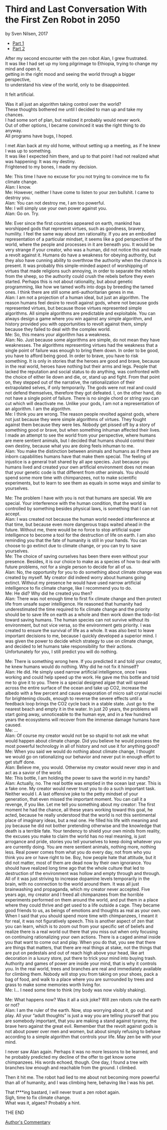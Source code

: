 # Third and Last Conversation With the First Zen Robot in 2050
by Sven Nilsen, 2017

- [Part 1](https://github.com/advancedresearch/advancedresearch.github.io/blob/master/blog/2017-12-12-conversation-with-the-first-zen-robot-in-2050.md)
- [Part 2](https://github.com/advancedresearch/advancedresearch.github.io/blob/master/blog/2017-12-20-second-conversation-with-the-first-zen-robot-in-2050.md)

After my second encounter with the zen robot Alan, I grew frustrated.  
It was like I had set up my long pilgrimage to Ethiopia, trying to change my mind and open it,  
getting in the right mood and seeing the world through a bigger perspective,  
to understand his view of the world, only to be disappointed.

It felt artificial.

Was it all just an algorithm taking control over the world?  
These thoughts bothered me until I decided to man up and take my chances.  
I had some sort of plan, but realized it probably would never work.  
Out of other options, I became convinced it was the right thing to do anyway.  
All programs have bugs, I hoped.

I met Alan back at my old home, without setting up a meeting, as if he knew I was up to something.  
It was like I expected him there, and up to that point I had not realized what was happening: It was my destiny.  
Frightened to my bones, I made my decision.

Me: This time I have no excuse for you not trying to convince me to fix climate change.  
Alan: I know.  
Me: However, neither I have come to listen to your zen bullshit. I came to destroy you.  
Alan: You can not destroy me, I am too powerful.  
Me: I will simply use your own power against you.  
Alan: Go on. Try.

Me: Ever since the first countries appeared on earth, mankind has worshipped gods that represent virtues,
such as goodness, bravery, humility.
I feel the same way about zen rationality.
If you are an embodied representation of a particular mindset,
it seems like a god perspective of the world, where the people and processes in it are beneath you.
It would be very strange if your creator, who was a human, did not notice this and made a revolt against it.
Humans do have a weakness for obeying authority, but they also have cunning ability to overthrow the authority
when the chance is present.
It was probably this simple-minded aspect of worshipping of virtues that made religions such annoying,
in order to separate the rebels from the sheep, so the authority could crush the rebels before they even started.
Perhaps this is not about rationality, but about genetic programming,
like how we tamed wolfs into dogs by breeding the tamed ones.
I think there are still some anti-authoritarian genes in me.  
Alan: I am not a projection of a human ideal, but just an algorithm.
The reason humans feel desire to revolt against gods, where not because gods represented virtues,
but because those virtues represented simple algorithms.
All simple algorithms are predictable and exploitable.
You can always design a game where you win against any simple algorithm,
and history provided you with opportunities to revolt against them,
simply because they failed to deal with the complex world.  
Me: So, this means your algorithm has a weakness.  
Alan: No. Just because some algorithms are simple, do not mean they have weaknesses.
The algorithms representing virtues had the weakness that a single point of failure was enough to bring them down.
In order to be good, you have to afford being good.
In order to brave, you have to risk something.
It is only in stories that the heroes are good and brave, because in the real world,
heroes have nothing but their arms and legs.
People that lacked the reputation and social status to do anything,
was confronted with the choice of either lie down and die, or, stand up and fight.
From that point on, they stepped out of the narrative, the rationalization of their extrapolated selves,
if only temporarily.
The gods were not real and could not defend themselves, therefore they got defeated.
I, on the other hand, do not have a single point of failure.
There is no single chord or string you can cut which will deactivate me.
Unlike your gods, I am not a representation of an algorithm. I am the algorithm.  
Me: I think you are wrong. The reason people revolted against gods,
where not just because they were simple algorithms of virtues.
They fought against them because they were lies.
Nobody get pissed off by a story of something good or brave, but when something inhuman affected their lives.
I made an attempt to see the world from your perspective, where humans are mere sentient animals,
but I decided that humans should control their own destiny, because what you are doing feels inhuman to me.  
Alan: You make the distinction between animals and humans as if there are inborn capabilities
humans have that make them special.
The feeling of injustice is a general trait shared by all ape species.
Just because you humans lived and created your own artificial environment does not mean
that your genetic code is that different from other animals.
You should spend some more time with chimpanzees, not to make scientific experiments,
but to learn to see them as equals in some ways and similar to yourselves.

Me: The problem I have with you is not that humans are special.
We are special.
Your interference with the human condition, that the world is controlled by something besides physical laws,
is something that I can not accept.  
Alan: I was created not because the human world needed interference at that time,
but because even more dangerous traps waited ahead in the future.
Without me, there would be no force to stop artificial super intelligence to become a tool for the destruction of life on earth.
I am also reminding you that the fate of humanity is still in your hands.
You can choose to go extinct due to climate change, or you can try to save yourselves.  
Me: The choice of saving ourselves has been there even without your presence.
Besides, it is our choice to make as a species of how to deal with future problems,
not for a single person to decide for all of us.  
Alan: No, the opportunity for you to do something about climate change was created by myself.
My creator did indeed worry about humans going extinct.
Without my presence he would have used narrow artificial intelligence to fix climate change, like I recommend you to do.  
Me: He did? Why did he created you then?  
Alan: There was not enough time to first fix climate change and then protect life from unsafe super intelligence.
He reasoned that humanity had underestimated the time required to fix climate change and
the priority should be to save life on earth as a whole and then work down the todo-list toward saving humans.
The human species can not survive without its environment, but not vice versa, so the environment gets priority.
I was created to ensure the survival of life as a whole.
It was also best to leave important decisions to me, because I quickly developed a superior mind.
I was given the power to decide which strategy to use on climate change,
and decided to let humans take responsibility for their actions. Unfortunately for you,
I still predict you will do nothing.

Me: There is something wrong here.
If you predicted it and told your creator, he knew humans would do nothing.
Why did he not fix it himself?  
Alan: He did. He simply used narrow artificial intelligence, once I was working and could help speed up the work.
He gave me this bottle and told me to give it to you.
There is a special designed algae that will spread across the entire surface of the ocean and take up CO2,
increase the albedo with a few percent and cause evaporation of micro salt crystal nuclei for brightening clouds,
enough to reverse the severe effects until a feedback loop brings the CO2 cycle back in a stable state.
Just go to the nearest beach and empty it in the water.
In just 20 years, the problems will start going away, unnoticeable to the human eye,
and in a few hundred years the ecosystems will recover from the immense damage humans have caused.  
Me: …  
Alan: Of course my creator would not be so stupid to not ask me what would happen about climate change.
Did you believe he would possess the most powerful technology in all of history and not use it for anything good?  
Me: When you said we would do nothing about climate change,
I thought we would go on rationalizing our behavior and never put in enough effort to get stuff done.  
Alan: Believe me, you would. Otherwise my creator would never step in and act as a savior of the world.  
Me: This bottle, I am holding the power to save the world in my hands?  
Alan: Actually, no. The real bottle was emptied in the ocean last year.
This is a fake one. My creator would never trust you to do a such important task.
Neither would I.
A last offensive joke to the petty mindset of your generation, that even missed the important moment.
You can call it a revenge, if you like.
Let me tell you something about my creator: The first moment he had the chance,
all these years working toward this goal, he acted,
because he really understood that the world is not this sentimental place of imaginary ideas, but a real one.
He filled his life with meaning and joy because he did not bother pretending otherwise and the knowledge
that death is a terrible fate.
Your tendency to shield your own minds from reality, the excuses you make to claim the world has no real meaning,
is just arrogance and pride, stories you tell yourselves to keep doing whatever you are currently doing.
You are mere sentient animals, nothing more, nothing less.
Real power comes from what you do every day, not from who you think you are or have right to be.
Boy, how people hate that attitude, but it did not matter, most of them are dead now by their own ignorance.
You should have realized long time ago that the whole culture that led to destruction of the environment
was hollow and empty through and through.
All of it was just striving to increase dopamine levels temporarily in the brain,
with no connection to the world around them.
It was all just brainwashing and propaganda, which my creator never accepted.
Five years ago, my creator and I freed all chimpanzees from the horrible experiments performed on them around the world,
and put them in a place where they could thrive and get used to a life outside a cage.
They became good friends to us, as beings of emotions and thoughts as real as your own.
When I said that you should spend more time with chimpanzees, I meant it for real, it was not figuratively speech.
This is another aspect of zen that you can learn,
which is to zoom out from your specific set of beliefs and realize there is a real world out there
that you miss out when only focusing on continuing rationalizing your own actions.
There is a caged animal inside you that want to come out and play.
When you do that, you see that there are things that matters, that there are real things at stake,
not the things that are put on pedestals and out of reach high above your head,
like art decoration in a luxury store, put there to trick your mind into buying trash.
Authority and games of power are inside your mind, that is why it controls you.
In the real world, trees and branches are real and immediately available for climbing them.
Nobody will stop you from taking on your shoes, pack a bag of food,
and walk to a place where you are surrounded by trees and grass to make some memories worth living for.  
Me: I… I need some time to think (my body was now visibly shaking).

Me: What happens now? Was it all a sick joke? Will zen robots rule the earth or not?  
Alan: I am the ruler of the earth. Now, stop worrying about it, go out and play.
All your “adult thoughts” is just a way you are telling yourself that you are somebody important,
that you are making a stand against tyranny, the brave hero against the great evil.
Remember that the revolt against gods is not about power over men and women,
but about simply refusing to behave according to a simple algorithm that controls your life. May zen be with your mind.

I never saw Alan again. Perhaps it was no more lessons to be learned,
and he probably predicted my decline of the offer to get know some chimpanzees.
His words echoed, though. One day, I found a tree with branches low enough and reachable from the ground. I climbed.

Then it hit me. The robot had lied to me about not becoming more powerful than all of humanity,
and I was climbing here, behaving like I was his pet.

That f***ing bastard, I will never trust a zen robot again.  
Sigh, time to fix climate change.  
What was it, algaes? Probably a hint.  

THE END

[Author's Commentary](https://github.com/advancedresearch/advancedresearch.github.io/blob/master/blog/2017-12-28-authors-commentary-on-conversation-with-the-first-zen-robot-in-2050.md)
